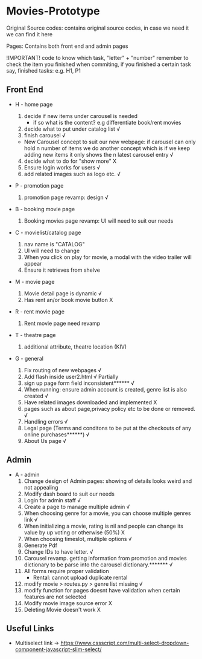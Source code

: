 # Movies-Prototype
 
Original Source codes: contains original source codes, in case we need it we can find it here

Pages: Contains both front end and admin pages



!IMPORTANT! 
code to know which task, "letter" + "number"
remember to check the item you finished
when commiting, if you finished a certain task say, finished tasks: e.g. H1, P1

## Front End
* H - home page
    1. decide if new items under carousel is needed 
        - if so what is the content? e.g differentiate book/rent movies
    2. decide what to put under catalog list  √
    3. finish carousel √
    * New Carousel concept to suit our new webpage: if carousel can only hold n number of  items we do another concept which is if we keep adding new items it only shows the n latest carousel entry √
    4. decide what to do for "show more"  X
    5. Ensure login works for users √
    6. add related images such as logo etc. √

* P - promotion page
    1. promotion page revamp: design √

* B - booking movie page
    1. Booking movies page revamp: UI will need to suit our needs 
    
* C - movielist/catalog page
    1. nav name is "CATALOG"  
    2. UI will need to change
    3. When you click on play for movie, a modal with the video trailer will appear
    4. Ensure it retrieves from shelve

* M - movie page 
    1. Movie detail page is dynamic √
    2. Has rent an/or book movie button X

* R - rent movie page
    1. Rent movie page need revamp 

* T - theatre page
    1. additional attribute, theatre location (KIV)
    
* G - general
    1. Fix routing of new webpages √
    2. Add flash inside user2.html  √ Partially
    3. sign up page form field inconsistent****** √
    4. When running: ensure admin account is created, genre list is also created √
    5. Have related images downloaded and implemented X
    6. pages such as about page,privacy policy etc to be done or removed.  √
    7. Handling errors √
    8. Legal page (Terms and conditons to be put at the checkouts of any online purchases******) √
    9. About Us page     √


                                
## Admin
* A - admin
    1. Change design of Admin pages: showing of details looks weird and not appealing  
    2. Modify dash board to suit our needs 
    3. Login for admin staff √
    4. Create a page to manage multiple admin √
    5. When choosing genre for a movie, you can choose multiple genres link √
    6. When initializing a movie, rating is nil and people can change its value by up voting or otherwise (50%) X
    7. When choosing timeslot, multiple options √  
    8. Generate Pdf
    9. Change IDs to have letter.  √
    10. Carousel revamp. getting information from  promotion and movies dictionary to be parse into the carousel dictionary.******* √
    11. All forms require proper validation
        * Rental: cannot upload duplicate rental 
    12. modify movie > routes.py > genre list missing √
    13. modify function for pages doesnt have validation when certain features are not selected 
    14. Modify movie image source error X
    15. Deleting Movie doesn't work X
    
    
## Useful Links
* Multiselect link -> https://www.cssscript.com/multi-select-dropdown-component-javascript-slim-select/

